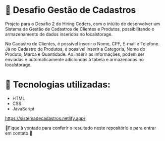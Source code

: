 # 📄 Desafio Gestão de Cadastros
Projeto para o Desafio 2 do Hiring Coders, com o intúito de desenvolver um Sistema de Gestão de Cadastros de Clientes e Produtos, possibilitando o armazenamento de dados inseridos no localstorage.

No Cadastro de Clientes, é possível inserir o Nome, CPF, E-mail e Telefone. Já no Cadastro de Produtos, é possível inserir a Categoria, Nome do Produto, Marca e Quantidade. Ao inserir as informações, podem ser enviadas e automaticamente adiciondas à tabela e armazenadas no localstorage.

# 🚀 Tecnologias utilizadas:
- HTML
- CSS
- JavaScript


https://sistemadecadastros.netlify.app/


🚀Fique à vontade para conferir o resultado neste repositório e para entrar em contato.🚀
